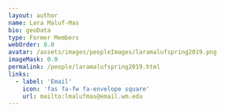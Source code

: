 ```yaml
---
layout: author
name: Lara Maluf-Mas
bio: geoData
type: Former Members
webOrder: 8.0
avatar: /assets/images/peopleImages/laramalufspring2019.png
imageMask: 0.0
permalink: /people/laramalufspring2019.html 
links:
  - label: 'Email'
    icon: 'fas fa-fw fa-envelope square'
    url: mailto:lmalufmas@email.wm.edu
---
```

